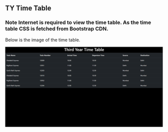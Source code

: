 ## TY Time Table

### Note Internet is required to view the time table. As the time table CSS is fetched from Bootstrap CDN.

Below is the image of the time table.

![Time Table](./image.png)
